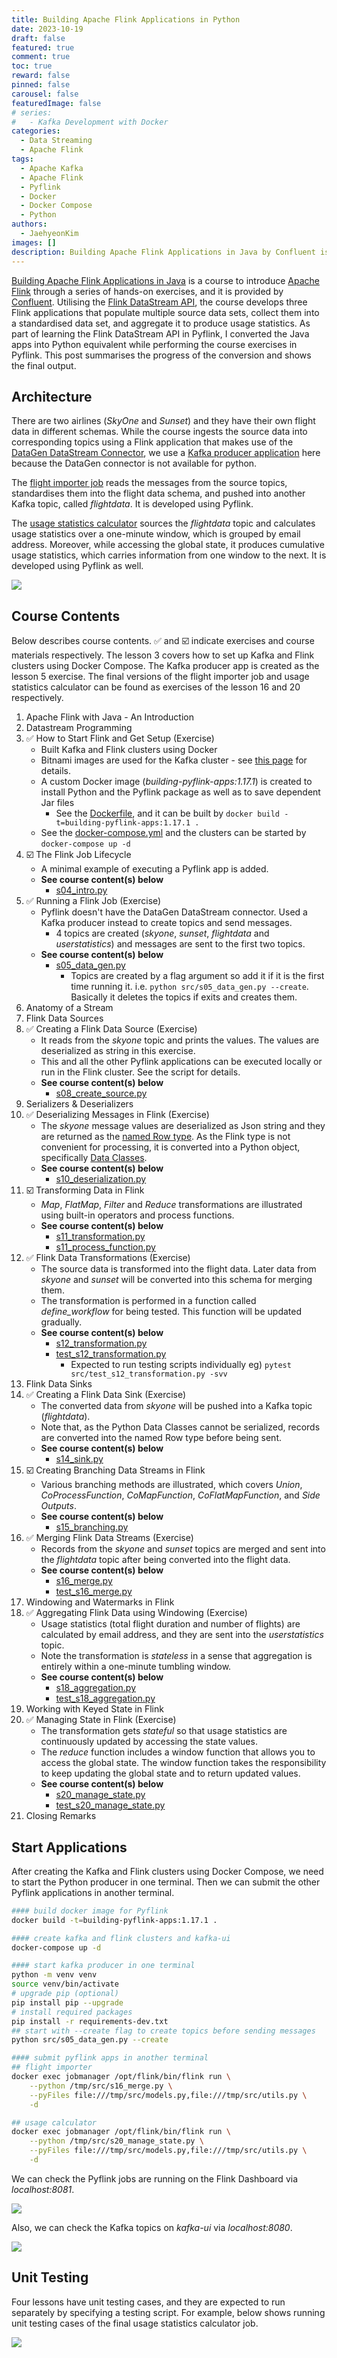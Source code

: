 ```yaml
---
title: Building Apache Flink Applications in Python
date: 2023-10-19
draft: false
featured: true
comment: true
toc: true
reward: false
pinned: false
carousel: false
featuredImage: false
# series:
#   - Kafka Development with Docker
categories:
  - Data Streaming
  - Apache Flink
tags: 
  - Apache Kafka
  - Apache Flink
  - Pyflink
  - Docker
  - Docker Compose
  - Python
authors:
  - JaehyeonKim
images: []
description: Building Apache Flink Applications in Java by Confluent is a course to introduce Apache Flink through a series of hands-on exercises. Utilising the Flink DataStream API,  the course develops three Flink applications from ingesting source data into calculating usage statistics. As part of learning the Flink DataStream API in Pyflink, I converted the Java apps into Python equivalent while performing the course exercises in Pyflink. This post summarises the progress of the conversion and shows the final output.
---
```


[Building Apache Flink Applications in Java](https://developer.confluent.io/courses/flink-java/overview/) is a course to introduce [Apache Flink](https://flink.apache.org/) through a series of hands-on exercises, and it is provided by [Confluent](https://www.confluent.io/). Utilising the [Flink DataStream API](https://nightlies.apache.org/flink/flink-docs-release-1.17/docs/dev/datastream/overview/), the course develops three Flink applications that populate multiple source data sets, collect them into a standardised data set, and aggregate it to produce usage statistics. As part of learning the Flink DataStream API in Pyflink, I converted the Java apps into Python equivalent while performing the course exercises in Pyflink. This post summarises the progress of the conversion and shows the final output.

## Architecture

There are two airlines (*SkyOne* and *Sunset*) and they have their own flight data in different schemas. While the course ingests the source data into corresponding topics using a Flink application that makes use of the [DataGen DataStream Connector](https://nightlies.apache.org/flink/flink-docs-release-1.17/docs/connectors/datastream/datagen/), we use a [Kafka producer application](https://github.com/jaehyeon-kim/flink-demos/tree/master/building-pyflink-apps/src/s05_data_gen.py) here because the DataGen connector is not available for python.

The [flight importer job](https://github.com/jaehyeon-kim/flink-demos/tree/master/building-pyflink-apps/src/s16_merge.py) reads the messages from the source topics, standardises them into the flight data schema, and pushed into another Kafka topic, called *flightdata*. It is developed using Pyflink.

The [usage statistics calculator](https://github.com/jaehyeon-kim/flink-demos/tree/master/building-pyflink-apps/src/s20_manage_state.py) sources the *flightdata* topic and calculates usage statistics over a one-minute window, which is grouped by email address. Moreover, while accessing the global state, it produces cumulative usage statistics, which carries information from one window to the next. It is developed using Pyflink as well.

![](featured.png#center)

## Course Contents

Below describes course contents. ✅ and ☑️ indicate exercises and course materials respectively. The lesson 3 covers how to set up Kafka and Flink clusters using Docker Compose. The Kafka producer app is created as the lesson 5 exercise. The final versions of the flight importer job and usage statistics calculator can be found as exercises of the lesson 16 and 20 respectively.

1. Apache Flink with Java - An Introduction
2. Datastream Programming
3. ✅ How to Start Flink and Get Setup (Exercise)
   - Built Kafka and Flink clusters using Docker
   - Bitnami images are used for the Kafka cluster - see [this page](https://jaehyeon.me/blog/2023-05-04-kafka-development-with-docker-part-1/) for details.
   - A custom Docker image (_building-pyflink-apps:1.17.1_) is created to install Python and the Pyflink package as well as to save dependent Jar files
     - See the [Dockerfile](https://github.com/jaehyeon-kim/flink-demos/tree/master/building-pyflink-apps/Dockerfile), and it can be built by `docker build -t=building-pyflink-apps:1.17.1 .`
   - See the [docker-compose.yml](https://github.com/jaehyeon-kim/flink-demos/tree/master/building-pyflink-apps/docker-compose.yml) and the clusters can be started by `docker-compose up -d`
4. ☑️ The Flink Job Lifecycle
   - A minimal example of executing a Pyflink app is added.
   - **See course content(s) below**
     - [s04_intro.py](https://github.com/jaehyeon-kim/flink-demos/tree/master/building-pyflink-apps/src/s04_intro.py)
5. ✅ Running a Flink Job (Exercise)
   - Pyflink doesn't have the DataGen DataStream connector. Used a Kafka producer instead to create topics and send messages.
     - 4 topics are created (_skyone_, _sunset_, _flightdata_ and _userstatistics_) and messages are sent to the first two topics.
   - **See course content(s) below**
     - [s05_data_gen.py](https://github.com/jaehyeon-kim/flink-demos/tree/master/building-pyflink-apps/src/s05_data_gen.py)
       - Topics are created by a flag argument so add it if it is the first time running it. i.e. `python src/s05_data_gen.py --create`. Basically it deletes the topics if exits and creates them.
6. Anatomy of a Stream
7. Flink Data Sources
8. ✅ Creating a Flink Data Source (Exercise)
   - It reads from the _skyone_ topic and prints the values. The values are deserialized as string in this exercise.
   - This and all the other Pyflink applications can be executed locally or run in the Flink cluster. See the script for details.
   - **See course content(s) below**
     - [s08_create_source.py](https://github.com/jaehyeon-kim/flink-demos/tree/master/building-pyflink-apps/src/s08_create_source.py)
9. Serializers & Deserializers
10. ✅ Deserializing Messages in Flink (Exercise)
    - The _skyone_ message values are deserialized as Json string and they are returned as the [named Row type](https://nightlies.apache.org/flink/flink-docs-master/api/python/reference/pyflink.common/api/pyflink.common.typeinfo.Types.ROW_NAMED.html#pyflink.common.typeinfo.Types.ROW_NAMED). As the Flink type is not convenient for processing, it is converted into a Python object, specifically [Data Classes](https://docs.python.org/3/library/dataclasses.html).
    - **See course content(s) below**
      - [s10_deserialization.py](https://github.com/jaehyeon-kim/flink-demos/tree/master/building-pyflink-apps/src/s10_deserialization.py)
11. ☑️ Transforming Data in Flink
    - _Map_, _FlatMap_, _Filter_ and _Reduce_ transformations are illustrated using built-in operators and process functions.
    - **See course content(s) below**
      - [s11_transformation.py](https://github.com/jaehyeon-kim/flink-demos/tree/master/building-pyflink-apps/src/s11_transformation.py)
      - [s11_process_function.py](https://github.com/jaehyeon-kim/flink-demos/tree/master/building-pyflink-apps/src/s11_process_function.py)
12. ✅ Flink Data Transformations (Exercise)
    - The source data is transformed into the flight data. Later data from _skyone_ and _sunset_ will be converted into this schema for merging them.
    - The transformation is performed in a function called _define_workflow_ for being tested. This function will be updated gradually.
    - **See course content(s) below**
      - [s12_transformation.py](https://github.com/jaehyeon-kim/flink-demos/tree/master/building-pyflink-apps/src/s12_transformation.py)
      - [test_s12_transformation.py](https://github.com/jaehyeon-kim/flink-demos/tree/master/building-pyflink-apps/src/test_s12_transformation.py)
        - Expected to run testing scripts individually eg) `pytest src/test_s12_transformation.py -svv`
13. Flink Data Sinks
14. ✅ Creating a Flink Data Sink (Exercise)
    - The converted data from _skyone_ will be pushed into a Kafka topic (_flightdata_).
    - Note that, as the Python Data Classes cannot be serialized, records are converted into the named Row type before being sent.
    - **See course content(s) below**
      - [s14_sink.py](https://github.com/jaehyeon-kim/flink-demos/tree/master/building-pyflink-apps/src/s14_sink.py)
15. ☑️ Creating Branching Data Streams in Flink
    - Various branching methods are illustrated, which covers _Union_, _CoProcessFunction_, _CoMapFunction_, _CoFlatMapFunction_, and _Side Outputs_.
    - **See course content(s) below**
      - [s15_branching.py](https://github.com/jaehyeon-kim/flink-demos/tree/master/building-pyflink-apps/src/s15_branching.py)
16. ✅ Merging Flink Data Streams (Exercise)
    - Records from the _skyone_ and _sunset_ topics are merged and sent into the _flightdata_ topic after being converted into the flight data.
    - **See course content(s) below**
      - [s16_merge.py](https://github.com/jaehyeon-kim/flink-demos/tree/master/building-pyflink-apps/src/s16_merge.py)
      - [test_s16_merge.py](https://github.com/jaehyeon-kim/flink-demos/tree/master/building-pyflink-apps/src/test_s16_merge.py)
17. Windowing and Watermarks in Flink
18. ✅ Aggregating Flink Data using Windowing (Exercise)
    - Usage statistics (total flight duration and number of flights) are calculated by email address, and they are sent into the _userstatistics_ topic.
    - Note the transformation is _stateless_ in a sense that aggregation is entirely within a one-minute tumbling window.
    - **See course content(s) below**
      - [s18_aggregation.py](https://github.com/jaehyeon-kim/flink-demos/tree/master/building-pyflink-apps/src/s18_aggregation.py)
      - [test_s18_aggregation.py](https://github.com/jaehyeon-kim/flink-demos/tree/master/building-pyflink-apps/src/test_s18_aggregation.py)
19. Working with Keyed State in Flink
20. ✅ Managing State in Flink (Exercise)
    - The transformation gets _stateful_ so that usage statistics are continuously updated by accessing the state values.
    - The _reduce_ function includes a window function that allows you to access the global state. The window function takes the responsibility to keep updating the global state and to return updated values.
    - **See course content(s) below**
      - [s20_manage_state.py](https://github.com/jaehyeon-kim/flink-demos/tree/master/building-pyflink-apps/src/s20_manage_state.py)
      - [test_s20_manage_state.py](https://github.com/jaehyeon-kim/flink-demos/tree/master/building-pyflink-apps/src/test_s20_manage_state.py)
21. Closing Remarks

## Start Applications

After creating the Kafka and Flink clusters using Docker Compose, we need to start the Python producer in one terminal. Then we can submit the other Pyflink applications in another terminal.

```bash
#### build docker image for Pyflink
docker build -t=building-pyflink-apps:1.17.1 .

#### create kafka and flink clusters and kafka-ui
docker-compose up -d

#### start kafka producer in one terminal
python -m venv venv
source venv/bin/activate
# upgrade pip (optional)
pip install pip --upgrade
# install required packages
pip install -r requirements-dev.txt
## start with --create flag to create topics before sending messages
python src/s05_data_gen.py --create

#### submit pyflink apps in another terminal
## flight importer
docker exec jobmanager /opt/flink/bin/flink run \
    --python /tmp/src/s16_merge.py \
    --pyFiles file:///tmp/src/models.py,file:///tmp/src/utils.py \
    -d

## usage calculator
docker exec jobmanager /opt/flink/bin/flink run \
    --python /tmp/src/s20_manage_state.py \
    --pyFiles file:///tmp/src/models.py,file:///tmp/src/utils.py \
    -d
```

We can check the Pyflink jobs are running on the Flink Dashboard via *localhost:8081*.

![](flink-jobs.png#center)

Also, we can check the Kafka topics on *kafka-ui* via *localhost:8080*.

![](kafka-topics.png#center)

## Unit Testing

Four lessons have unit testing cases, and they are expected to run separately by specifying a testing script. For example, below shows running unit testing cases of the final usage statistics calculator job.

![](unit-testing.png#center)